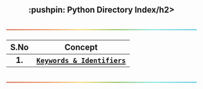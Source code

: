 <h2 align="center"> :pushpin: Python Directory Index/h2>


![-----------------------------------------------------](https://github.com/AbhijeetSrivastav/Machine-Learning-Guide/blob/master/Assets/rainbow.png)

| S.No | Concept|
|------|--------|
|1.|[`Keywords & Identifiers`](https://github.com/AbhijeetSrivastav/Data-Science-Guide/blob/main/Python/Keywords%20and%20Identifiers.ipynb)|



![-----------------------------------------------------](https://github.com/AbhijeetSrivastav/Machine-Learning-Guide/blob/master/Assets/rainbow.png)